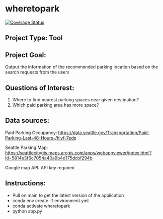 # wheretopark

[![Coverage Status](https://coveralls.io/repos/github/jennywong01/wheretopark/badge.svg?branch=main)](https://coveralls.io/github/jennywong01/wheretopark?branch=main)


## Project Type: Tool

## Project Goal: 
Output the information of the recommended parking location based on the search requests from the users

## Questions of Interest:
  1. Where to find nearest parking spaces near given destination?
  2. Which paid parking area has more space?
  
## Data sources:

Paid Parking Occupancy: https://data.seattle.gov/Transportation/Paid-Parking-Last-48-Hours-/hiyf-7edq

Seattle Parking Map: https://seattlecitygis.maps.arcgis.com/apps/webappviewer/index.html?id=5814e3f6c7054a40a9b4d175dcbf294b

Google map API: API key required

## Instructions:
* Pull on main to get the latest version of the application
* conda env create -f environment.yml
* conda activate wheretopark
* python app.py

